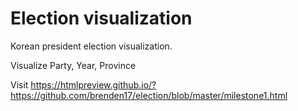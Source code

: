 # Election visualization

Korean president election visualization.

Visualize Party, Year, Province

Visit https://htmlpreview.github.io/?https://github.com/brenden17/election/blob/master/milestone1.html
